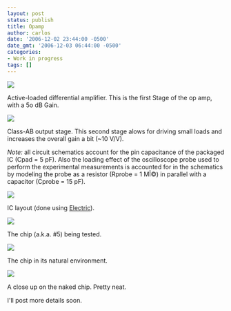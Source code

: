 ```yaml
---
layout: post
status: publish
title: Opamp
author: carlos
date: '2006-12-02 23:44:00 -0500'
date_gmt: '2006-12-03 06:44:00 -0500'
categories:
- Work in progress
tags: []
---
```


[![](http://photos1.blogger.com/x/blogger/4122/3639/320/371794/chip.active%20loaded%20diff%20amp.jpg)](http://photos1.blogger.com/x/blogger/4122/3639/1600/643788/chip.active%20loaded%20diff%20amp.jpg)

Active-loaded differential amplifier. This is the first Stage of the op amp, with a 5o dB Gain.

[![](http://photos1.blogger.com/x/blogger/4122/3639/320/941453/chip.class%20AB%20output%20stage.jpg)](http://photos1.blogger.com/x/blogger/4122/3639/1600/908163/chip.class%20AB%20output%20stage.jpg)

Class-AB output stage. This second stage alows for driving small loads and increases the overall gain a bit (~10 V/V).

*Note:* all circuit schematics account for the pin capacitance of the packaged IC (Cpad = 5 pF). Also the loading effect of the oscilloscope probe used to perform the experimental measurements is accounted for in the schematics by modeling the probe as a resistor (Rprobe = 1 MÎ©) in parallel with a capacitor (Cprobe = 15 pF).  
  
[![](http://photos1.blogger.com/x/blogger/4122/3639/320/856275/chip.layout.jpg)](http://photos1.blogger.com/x/blogger/4122/3639/1600/434017/chip.layout.jpg)

IC layout (done using [Electric](http://www.staticfreesoft.com/)).

[![](http://photos1.blogger.com/x/blogger/4122/3639/320/224130/IMG_0030.jpg)](http://photos1.blogger.com/x/blogger/4122/3639/1600/879780/IMG_0030.jpg)

The chip (a.k.a. #5) being tested.

[![](http://photos1.blogger.com/x/blogger/4122/3639/320/407757/IMG_0023.jpg)](http://photos1.blogger.com/x/blogger/4122/3639/1600/962752/IMG_0023.jpg)

The chip in its natural environment.

[![](http://photos1.blogger.com/x/blogger/4122/3639/320/146274/IMG_0020.jpg)](http://photos1.blogger.com/x/blogger/4122/3639/1600/783200/IMG_0020.jpg)

A close up on the naked chip. Pretty neat.

I'll post more details soon.